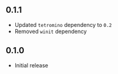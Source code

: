 0.1.1
-----
- Updated `tetromino` dependency to `0.2`
- Removed `winit` dependency


0.1.0
-----
- Initial release
